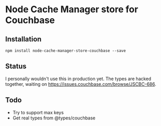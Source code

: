 # Node Cache Manager store for Couchbase

## Installation 
```
npm install node-cache-manager-store-couchbase --save
```

## Status
I personally wouldn't use this in production yet. The types are hacked together, waiting on https://issues.couchbase.com/browse/JSCBC-686.

## Todo
- Try to support max keys
- Get real types from @types/couchbase
